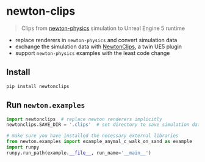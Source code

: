 # newton-clips

> Clips from [newton-physics](https://github.com/newton-physics/newton) simulation to Unreal Engine 5 runtime

- replace renderers in `newton-physics` and convert simulation data
- exchange the simulation data with [NewtonClips](https://github.com/doidio/NewtonClips), a twin UE5 plugin
- support `newton-physics` examples with the least code change

## Install

```
pip install newtonclips
```

## Run `newton.examples`

```python
import newtonclips  # replace newton renderers implicitly
newtonclips.SAVE_DIR = '.clips'  # set directory to save simulation data

# make sure you have installed the necessary external libraries
from newton.examples import example_anymal_c_walk_on_sand as example
import runpy
runpy.run_path(example.__file__, run_name='__main__')
```
